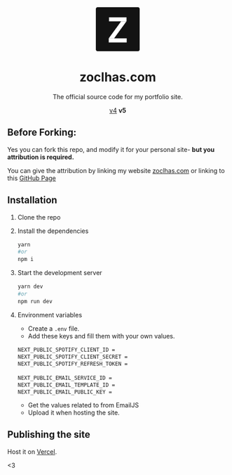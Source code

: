 <div align="center">
  <img alt="Logo" src="https://github.com/zoclhas/zoclhas-v5/blob/main/public/meta-img.png?raw=true" width="100" />
</div>
<h1 align="center">
  zoclhas.com
</h1>
<p align="center">
The official source code for my portfolio site.
</p>
<p align="center">
<a href="https://github.com/zoclhas/zoclhas-website-v4">v4</a> <b>v5</b>
</p>

## Before Forking:

Yes you can fork this repo, and modify it for your personal site- **but you attribution is required.**

You can give the attribution by linking my website [zoclhas.com](https://zoclhas.com/) or linking to this [GitHub Page](https://github.com/zoclhas/zoclhas-v5)

## Installation

1. Clone the repo

2. Install the dependencies

    ```sh
    yarn
    #or
    npm i
    ```

3. Start the development server

    ```sh
    yarn dev
    #or
    npm run dev
    ```

4. Environment variables

    - Create a `.env` file.
    - Add these keys and fill them with your own values.

    ```env
    NEXT_PUBLIC_SPOTIFY_CLIENT_ID =
    NEXT_PUBLIC_SPOTIFY_CLIENT_SECRET =
    NEXT_PUBLIC_SPOTIFY_REFRESH_TOKEN =

    NEXT_PUBLIC_EMAIL_SERVICE_ID =
    NEXT_PUBLIC_EMAIL_TEMPLATE_ID =
    NEXT_PUBLIC_EMAIL_PUBLIC_KEY =
    ```

    - Get the values related to from EmailJS
    - Upload it when hosting the site.

## Publishing the site

Host it on [Vercel](https://vercel.com/).

&lt;3
